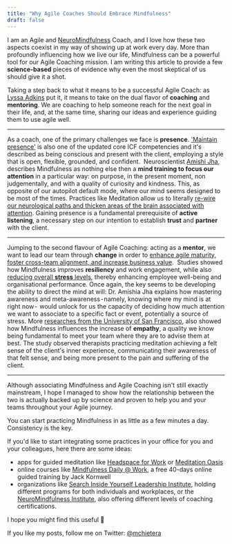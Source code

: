 ```yaml
---
title: "Why Agile Coaches Should Embrace Mindfulness"
draft: false
---
```


I am an Agile and [NeuroMindfulness](https://neuromindfulnessinstitute.com/) Coach, and I love how these two aspects coexist in my way of showing up at work every day. More than profoundly influencing how we live our life, Mindfulness can be a powerful tool for our Agile Coaching mission. I am writing this article to provide a few **science-based** pieces of evidence why even the most skeptical of us should give it a shot.

Taking a step back to what it means to be a successful Agile Coach: as [Lyssa Adkins](https://lyssaadkins.com/blog-1/2009/07/28/what-is-agile-coaching/) put it, it means to take on the dual flavor of **coaching** and **mentoring**. We are coaching to help someone reach for the next goal in their life, and, at the same time, sharing our ideas and experience guiding them to use agile well.

---

As a coach, one of the primary challenges we face is **presence**. ['Maintain presence'](https://www.youtube.com/watch?v=j4Jke814PLU) is also one of the updated core ICF competencies and it's described as being conscious and present with the client, employing a style that is open, flexible, grounded, and confident. 
Neuroscientist [Amishi Jha](https://www.youtube.com/watch?v=HKdHB_0K3LQ), describes Mindfulness as nothing else then a **mind training to focus our attention** in a particular way: on purpose, in the present moment, non judgementally, and with a quality of curiosity and kindness. This, as opposite of our autopilot default mode, where our mind seems designed to be most of the times. Practices like Meditation allow us to literally [re-wire our neurological paths and thicken areas of the brain associated with attention](https://www.ncbi.nlm.nih.gov/pmc/articles/PMC6312586/). Gaining presence is a fundamental prerequisite of **active listening**, a necessary step on our intention to establish **trust** and **partner** with the client.

---

Jumping to the second flavour of Agile Coaching: acting as a **mentor**, we want to lead our team through **change** in order to [enhance agile maturity, foster cross-team alignment, and increase business value](https://www.agilealliance.org/resources/experience-reports/the-changing-role-of-the-agile-coach/). 
Studies showed how Mindfulness improves **resiliency** and work engagement, while also [reducing overall **stress** levels](https://www.youtube.com/watch?v=HKdHB_0K3LQ), thereby enhancing employee well-being and organisational performance. Once again, the key seems to be developing the ability to direct the mind at will: Dr. Amishia Jha explains how mastering awareness and meta-awareness - namely, knowing where my mind is at right now -  would unlock for us the capacity of deciding how much attention we want to associate to a specific fact or event, potentially a source of stress. More [researches from the University of San Francisco](https://www.proquest.com/openview/0b5d92d38a6c5d970b087af25e24c2bb/1?pq-origsite=gscholar&cbl=18750&diss=y), also showed how Mindfulness influences the increase of **empathy**, a quality we know being fundamental to meet your team where they are to advise them at best. The study observed therapists practicing meditation achieving a felt sense of the client's inner experience, communicating their awareness of that felt sense, and being more present to the pain and suffering of the client.

---

Although associating Mindfulness and Agile Coaching isn't still exactly mainstream, I hope I managed to show how the relationship between the two is actually backed up by science and proven to help you and your teams throughout your Agile journey.

You can start practicing Mindfulness in as little as a few minutes a day. Consistency is the key.

If you'd like to start integrating some practices in your office for you and your colleagues, here there are some ideas:
* apps for guided meditation like [Headspace for Work](https://www.headspace.com/work) or [Meditation Oasis](https://www.meditationoasis.com/podcast) 
* online courses like [Mindfulness Daily @ Work](https://jackkornfield.com/event/mindfulness-daily-work-ongoing-register-time/#), a free 40-days online guided training by Jack Kornwell
* organizations like [Search Inside Yourself Leadership Institute](https://siyli.org/programs/bring-siy-to-your-organization/), holding different programs for both individuals and workplaces, or the [NeuroMindfulness Institute](https://neuromindfulnessinstitute.com/coaching-certification/), also offering different levels of coaching certifications.

I hope you might find this useful 🙏

If you like my posts, follow me on Twitter: [@mchietera](https://twitter.com/mchietera)
